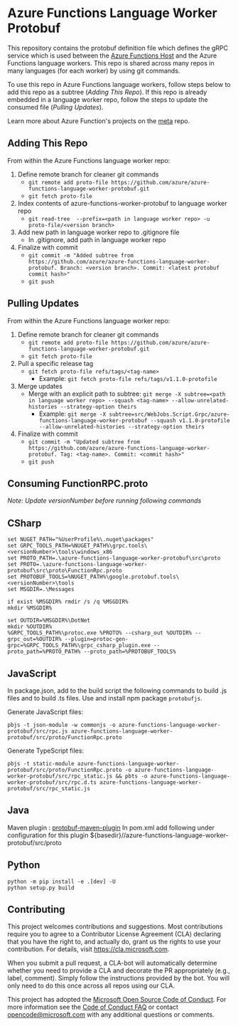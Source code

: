 # Azure Functions Language Worker Protobuf

This repository contains the protobuf definition file which defines the gRPC service which is used between the [Azure Functions Host](https://github.com/Azure/azure-functions-host) and the Azure Functions language workers. This repo is shared across many repos in many languages (for each worker) by using git commands.

To use this repo in Azure Functions language workers, follow steps below to add this repo as a subtree (*Adding This Repo*). If this repo is already embedded in a language worker repo, follow the steps to update the consumed file (*Pulling Updates*).

Learn more about Azure Function's projects on the [meta](https://github.com/azure/azure-functions) repo.

## Adding This Repo

From within the Azure Functions language worker repo:
1.	Define remote branch for cleaner git commands
    -	`git remote add proto-file https://github.com/azure/azure-functions-language-worker-protobuf.git`
    -	`git fetch proto-file`
2.	Index contents of azure-functions-worker-protobuf to language worker repo
    -	`git read-tree  --prefix=<path in language worker repo> -u proto-file/<version branch>`
3.	Add new path in language worker repo to .gitignore file
    -   In .gitignore, add path in language worker repo
4.	Finalize with commit
    -	`git commit -m "Added subtree from https://github.com/azure/azure-functions-language-worker-protobuf. Branch: <version branch>. Commit: <latest protobuf commit hash>"`
    -	`git push`

## Pulling Updates

From within the Azure Functions language worker repo:
1.	Define remote branch for cleaner git commands
    -	`git remote add proto-file https://github.com/azure/azure-functions-language-worker-protobuf.git`
    -	`git fetch proto-file`
2.	Pull a specific release tag
    -   `git fetch proto-file refs/tags/<tag-name>`
        -   Example: `git fetch proto-file refs/tags/v1.1.0-protofile`
3.	Merge updates
    -   Merge with an explicit path to subtree: `git merge -X subtree=<path in language worker repo> --squash <tag-name> --allow-unrelated-histories --strategy-option theirs`
        -   Example: `git merge -X subtree=src/WebJobs.Script.Grpc/azure-functions-language-worker-protobuf --squash v1.1.0-protofile --allow-unrelated-histories --strategy-option theirs`
4.	Finalize with commit
    -	`git commit -m "Updated subtree from https://github.com/azure/azure-functions-language-worker-protobuf. Tag: <tag-name>. Commit: <commit hash>"`
    -	`git push`

## Consuming FunctionRPC.proto
*Note: Update versionNumber before running following commands*

## CSharp
```
set NUGET_PATH="%UserProfile%\.nuget\packages"
set GRPC_TOOLS_PATH=%NUGET_PATH%\grpc.tools\<versionNumber>\tools\windows_x86
set PROTO_PATH=.\azure-functions-language-worker-protobuf\src\proto
set PROTO=.\azure-functions-language-worker-protobuf\src\proto\FunctionRpc.proto
set PROTOBUF_TOOLS=%NUGET_PATH%\google.protobuf.tools\<versionNumber>\tools
set MSGDIR=.\Messages

if exist %MSGDIR% rmdir /s /q %MSGDIR%
mkdir %MSGDIR%

set OUTDIR=%MSGDIR%\DotNet
mkdir %OUTDIR%
%GRPC_TOOLS_PATH%\protoc.exe %PROTO% --csharp_out %OUTDIR% --grpc_out=%OUTDIR% --plugin=protoc-gen-grpc=%GRPC_TOOLS_PATH%\grpc_csharp_plugin.exe --proto_path=%PROTO_PATH% --proto_path=%PROTOBUF_TOOLS%
```
## JavaScript
In package.json, add to the build script the following commands to build .js files and to build .ts files. Use and install npm package `protobufjs`.

Generate JavaScript files:
```
pbjs -t json-module -w commonjs -o azure-functions-language-worker-protobuf/src/rpc.js azure-functions-language-worker-protobuf/src/proto/FunctionRpc.proto
```
Generate TypeScript files:
```
pbjs -t static-module azure-functions-language-worker-protobuf/src/proto/FunctionRpc.proto -o azure-functions-language-worker-protobuf/src/rpc_static.js && pbts -o azure-functions-language-worker-protobuf/src/rpc.d.ts azure-functions-language-worker-protobuf/src/rpc_static.js
```

## Java
Maven plugin : [protobuf-maven-plugin](https://www.xolstice.org/protobuf-maven-plugin/)
In pom.xml add following under configuration for this plugin
<protoSourceRoot>${basedir}/<path to this repo>/azure-functions-language-worker-protobuf/src/proto</protoSourceRoot>

## Python
```
python -m pip install -e .[dev] -U
python setup.py build
```

## Contributing

This project welcomes contributions and suggestions.  Most contributions require you to agree to a
Contributor License Agreement (CLA) declaring that you have the right to, and actually do, grant us
the rights to use your contribution. For details, visit https://cla.microsoft.com.

When you submit a pull request, a CLA-bot will automatically determine whether you need to provide
a CLA and decorate the PR appropriately (e.g., label, comment). Simply follow the instructions
provided by the bot. You will only need to do this once across all repos using our CLA.

This project has adopted the [Microsoft Open Source Code of Conduct](https://opensource.microsoft.com/codeofconduct/).
For more information see the [Code of Conduct FAQ](https://opensource.microsoft.com/codeofconduct/faq/) or
contact [opencode@microsoft.com](mailto:opencode@microsoft.com) with any additional questions or comments.
